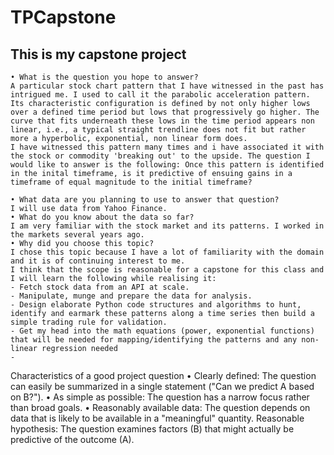 # TPCapstone

## This is my capstone project

	• What is the question you hope to answer?
	A particular stock chart pattern that I have witnessed in the past has intrigued me. I used to call it the parabolic acceleration pattern. Its characteristic configuration is defined by not only higher lows over a defined time period but lows that progressively go higher. The curve that fits underneath these lows in the time period appears non linear, i.e., a typical straight trendline does not fit but rather more a hyperbolic, exponential, non linear form does.
	I have witnessed this pattern many times and i have associated it with the stock or commodity 'breaking out' to the upside. The question I would like to answer is the following: Once this pattern is identified in the inital timeframe, is it predictive of ensuing gains in a timeframe of equal magnitude to the initial timeframe?
	
	• What data are you planning to use to answer that question?
	I will use data from Yahoo Finance.
	• What do you know about the data so far?
	I am very familiar with the stock market and its patterns. I worked in the markets several years ago.
	• Why did you choose this topic?
	I chose this topic because I have a lot of familiarity with the domain and it is of continuing interest to me.
	I think that the scope is reasonable for a capstone for this class and I will learn the following while realising it:
	- Fetch stock data from an API at scale.
	- Manipulate, munge and prepare the data for analysis.
	- Design elaborate Python code structures and algorithms to hunt, identify and earmark these patterns along a time series then build a simple trading rule for validation.
	- Get my head into the math equations (power, exponential functions) that will be needed for mapping/identifying the patterns and any non-linear regression needed
	- 
Characteristics of a good project question
	• Clearly defined: The question can easily be summarized in a single statement ("Can we predict A based on B?").
	• As simple as possible: The question has a narrow focus rather than broad goals.
	• Reasonably available data: The question depends on data that is likely to be available in a "meaningful" quantity.
Reasonable hypothesis: The question examines factors (B) that might actually be predictive of the outcome (A).
